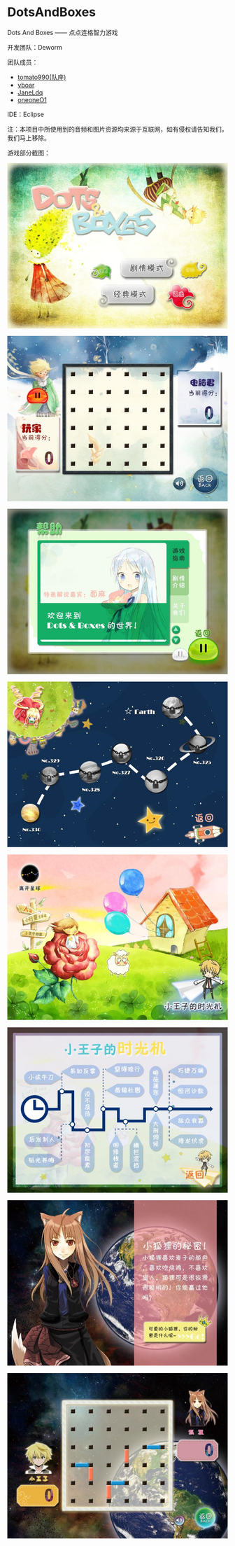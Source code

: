 # DotsAndBoxes
Dots And Boxes —— 点点连格智力游戏

开发团队：Deworm

团队成员：

- [tomato990(队座)](https://github.com/tomato990)
- [vboar](https://github.com/vboar)
- [JaneLdq](https://github.com/JaneLdq)
- [oneoneO1](https://github.com/oneoneO1)

IDE：Eclipse

注：本项目中所使用到的音频和图片资源均来源于互联网，如有侵权请告知我们，我们马上移除。

游戏部分截图：

![游戏主界面](introduction/index.jpg)

![经典模式游戏中](introduction/game.jpg)

![游戏帮助](introduction/help.jpg)

![剧情模式主界面](introduction/adventure.jpg)

![小王子的家](introduction/adventure-2.jpg)

![小王子的时光机](introduction/adventure-3.jpg)

![剧情模式剧情](introduction/adventure-4.jpg)

![剧情模式游戏中](introduction/adventure-5.jpg)